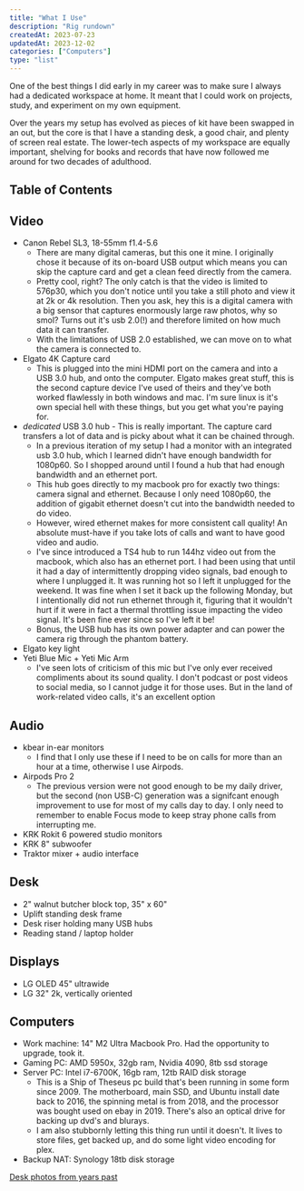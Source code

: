 ```yaml
---
title: "What I Use"
description: "Rig rundown"
createdAt: 2023-07-23
updatedAt: 2023-12-02
categories: ["Computers"]
type: "list"
---
```


One of the best things I did early in my career was to make sure I always had a dedicated workspace at home. It meant that I could work on projects, study, and experiment on my own equipment.

Over the years my setup has evolved as pieces of kit have been swapped in an out, but the core is that I have a standing desk, a good chair, and plenty of screen real estate. The lower-tech aspects of my workspace are equally important, shelving for books and records that have now followed me around for two decades of adulthood.

## Table of Contents

## Video

- Canon Rebel SL3, 18-55mm f1.4-5.6
  - There are many digital cameras, but this one it mine. I originally chose it because of its on-board USB output which means you can skip the capture card and get a clean feed directly from the camera.
  - Pretty cool, right? The only catch is that the video is limited to 576p30, which you don't notice until you take a still photo and view it at 2k or 4k resolution. Then you ask, hey this is a digital camera with a big sensor that captures enormously large raw photos, why so smol? Turns out it's usb 2.0(!) and therefore limited on how much data it can transfer.
  - With the limitations of USB 2.0 established, we can move on to what the camera is connected to.
- Elgato 4K Capture card
  - This is plugged into the mini HDMI port on the camera and into a USB 3.0 hub, and onto the computer. Elgato makes great stuff, this is the second capture device I've used of theirs and they've both worked flawlessly in both windows and mac. I'm sure linux is it's own special hell with these things, but you get what you're paying for.
- _dedicated_ USB 3.0 hub - This is really important. The capture card transfers a lot of data and is picky about what it can be chained through.
  - In a previous iteration of my setup I had a monitor with an integrated usb 3.0 hub, which I learned didn't have enough bandwidth for 1080p60. So I shopped around until I found a hub that had enough bandwidth and an ethernet port.
  - This hub goes directly to my macbook pro for exactly two things: camera signal and ethernet. Because I only need 1080p60, the addition of gigabit ethernet doesn't cut into the bandwidth needed to do video.
  - However, wired ethernet makes for more consistent call quality! An absolute must-have if you take lots of calls and want to have good video and audio.
  - I've since introduced a TS4 hub to run 144hz video out from the macbook, which also has an ethernet port. I had been using that until it had a day of intermittently dropping video signals, bad enough to where I unplugged it. It was running hot so I left it unplugged for the weekend. It was fine when I set it back up the following Monday, but I intentionally did not run ethernet through it, figuring that it wouldn't hurt if it were in fact a thermal throttling issue impacting the video signal. It's been fine ever since so I've left it be!
  - Bonus, the USB hub has its own power adapter and can power the camera rig through the phantom battery.
- Elgato key light
- Yeti Blue Mic + Yeti Mic Arm
  - I've seen lots of criticism of this mic but I've only ever received compliments about its sound quality. I don't podcast or post videos to social media, so I cannot judge it for those uses. But in the land of work-related video calls, it's an excellent option

## Audio

- kbear in-ear monitors
  - I find that I only use these if I need to be on calls for more than an hour at a time, otherwise I use Airpods.
- Airpods Pro 2
  - The previous version were not good enough to be my daily driver, but the second (non USB-C) generation was a signifcant enough improvement to use for most of my calls day to day. I only need to remember to enable Focus mode to keep stray phone calls from interrupting me.
- KRK Rokit 6 powered studio monitors
- KRK 8" subwoofer
- Traktor mixer + audio interface

## Desk

- 2" walnut butcher block top, 35" x 60"
- Uplift standing desk frame
- Desk riser holding many USB hubs
- Reading stand / laptop holder

## Displays

- LG OLED 45" ultrawide
- LG 32" 2k, vertically oriented

## Computers

- Work machine: 14" M2 Ultra Macbook Pro. Had the opportunity to upgrade, took it.
- Gaming PC: AMD 5950x, 32gb ram, Nvidia 4090, 8tb ssd storage
- Server PC: Intel i7-6700K, 16gb ram, 12tb RAID disk storage
  - This is a Ship of Theseus pc build that's been running in some form since 2009. The motherboard, main SSD, and Ubuntu install date back to 2016, the spinning metal is from 2018, and the processor was bought used on ebay in 2019. There's also an optical drive for backing up dvd's and blurays.
  - I am also stubbornly letting this thing run until it doesn't. It lives to store files, get backed up, and do some light video encoding for plex.
- Backup NAT: Synology 18tb disk storage

[Desk photos from years past](https://hellsite.sambreed.dev/sambreed/status/1300590149382807552/)
